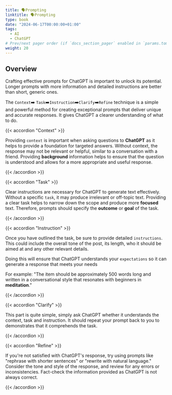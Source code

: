```yaml
---
title: 🗣️Prompting
linktitle: 🗣️Prompting 
type: book
date: "2024-06-17T00:00:00+01:00"
tags:
  - AI
  - ChatGPT
# Prev/next pager order (if `docs_section_pager` enabled in `params.toml`)
weight: 20
---
```


<!--more-->
## Overview

Crafting effective prompts for ChatGPT is important to unlock its potential. Longer prompts with more information and detailed instructions are better than short, generic ones.
 
The ```Context```➡️ ```Task```➡️```Instruction```➡️```Clarify```➡️```Refine``` technique is a simple and powerful method for creating exceptional prompts that deliver unique and accurate responses. It gives ChatGPT a clearer understanding of what to do.

{{< accordion "Context" >}}

  Providing ```context``` is important when asking questions to **ChatGPT** as it helps to provide a foundation for targeted answers. Without context, the response may not be relevant or helpful, similar to a conversation with a friend. Providing **background** information helps to ensure that the question is understood and allows for a more appropriate and useful response. 

{{< /accordion >}}

{{< accordion "Task" >}}

  Clear instructions are necessary for ChatGPT to generate text effectively. Without a specific ```task```, it may produce irrelevant or off-topic text. Providing a clear task helps to narrow down the scope and produce more **focused** text. Therefore, prompts should specify the **outcome** or **goal** of the task.

{{< /accordion >}}

{{< accordion "Instruction" >}}

Once you have outlined the task, be sure to provide detailed ```instructions```. This could include the overall tone of the post, its length, who it should be aimed at and any other relevant details. 

Doing this will ensure that ChatGPT understands your ```expectations``` so it can generate a response that meets your needs

For example: "The item should be approximately 500 words long and written in a
conversational style that resonates with beginners in **meditation**."

{{< /accordion >}}

{{< accordion "Clarify" >}}

This part is quite simple, simply ask ChatGPT whether it understands the context,
task and instruction. It should repeat your prompt back to you to demonstrates that
it comprehends the task.

{{< /accordion >}}

{{< accordion "Refine" >}}

If you're not satisfied with ChatGPT's response, try using prompts like "rephrase with shorter sentences" or "rewrite with natural language." Consider the tone and style of the response, and review for any errors or inconsistencies. Fact-check the information provided as ChatGPT is not always correct.

{{< /accordion >}}



